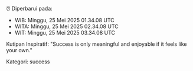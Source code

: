 ⏰ Diperbarui pada:
- WIB: Minggu, 25 Mei 2025 01.34.08 UTC
- WITA: Minggu, 25 Mei 2025 02.34.08 UTC
- WIT: Minggu, 25 Mei 2025 03.34.08 UTC

Kutipan Inspiratif:
"Success is only meaningful and enjoyable if it feels like your own."


Kategori: success

